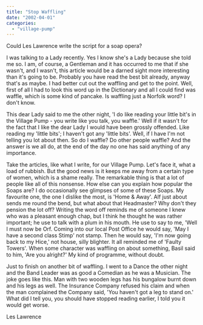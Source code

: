 ```yaml
---
title: "Stop Waffling"
date: "2002-04-01"
categories: 
  - "village-pump"
---
```


Could Les Lawrence write the script for a soap opera?

I was talking to a Lady recently. Yes I know she's a Lady because she told me so. I am, of course, a Gentleman and it has occurred to me that if she wasn't, and I wasn't, this article would be a darned sight more interesting than it's going to be. Probably you have read the best bit already, anyway that's as maybe. I had better cut out the waffling and get to the point. Well, first of all I had to look this word up in the Dictionary and all I could find was waffle, which is some kind of pancake. Is waffling just a Norfolk word? I don't know.

This dear Lady said to me the other night, 'I do like reading your little bit's in the Village Pump - you write like you talk, you waffle.' Well if it wasn't for the fact that I like the dear Lady I would have been grossly offended. Like reading my 'little bits'; I haven't got any 'little bits'. Well, if I have I'm not telling you lot about then. So do I waffle? Do other people waffle? And the answer is we all do, at the end of the day no one has said anything of any importance.

Take the articles, like what I write, for our Village Pump. Let's face it, what a load of rubbish. But the good news is it keeps me away from a certain type of women, which is a shame really. The remarkable thing is that a lot of people like all of this nonsense. How else can you explain how popular the Soaps are? I do occasionally see glimpses of some of these Soaps. My favourite one, the one I dislike the most, is 'Home & Away'. Alf just about sends me round the bend, but what about that Headmaster? Why don't they pension the lot off? Writing the word off reminds me of someone I knew who was a pleasant enough chap, but I think he thought he was rather important; he use to talk with a plum in his mouth. He use to say to me, 'Well I must now be Orf. Coming into our local Post Office he would say, 'May I have a second class Stimp' not stamp. Then he would say, 'I'm now going back to my Hice,' not house, silly blighter. It all reminded me of 'Faulty Towers'. When some character was waffling on about something, Basil said to him, 'Are you alright?' My kind of programme, without doubt.

Just to finish on another bit of waffling. I went to a Dance the other night and the Band Leader was as good a Comedian as he was a Musician. The joke goes like this. Man with two wooden legs has his bungalow burnt down and his legs as well. The Insurance Company refused his claim and when the man complained the Company said, 'You haven't got a leg to stand on.' What did I tell you, you should have stopped reading earlier, I told you it would get worse.

Les Lawrence
